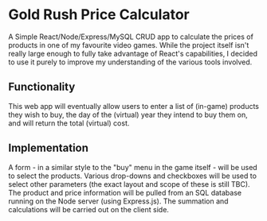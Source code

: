 # Gold Rush Price Calculator
A Simple React/Node/Express/MySQL CRUD app to calculate the prices of products in one of my favourite video games.
While the project itself isn't really large enough to fully take advantage of React's capabilities, I decided to use it purely to improve my understanding of the various
tools involved.
## Functionality
This web app will eventually allow users to enter a list of (in-game) products they wish to buy, the day of the (virtual) year they intend to buy them on, and will return the total (virtual) cost.
## Implementation
A form - in a similar style to the "buy" menu in the game itself - will be used to select the products. Various drop-downs and checkboxes will be used to select other parameters (the exact layout and scope of these is still TBC). The product and price information will be pulled from an SQL database running on the Node server (using Express.js). The summation and calculations will be carried out on the client side.
